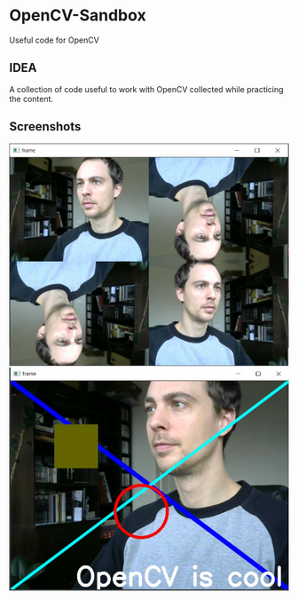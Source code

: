 # OpenCV-Sandbox
Useful code for OpenCV


## IDEA
A collection of code useful to work with OpenCV collected while practicing the content. 

## Screenshots
![Alt text](./assets/camera.JPG?raw=true "Camera funtions")
![Alt text](./assets/drawings.JPG?raw=true "Drawings")
